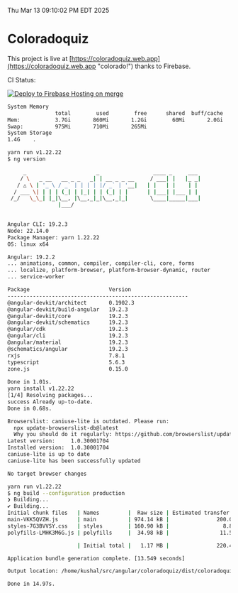 Thu Mar 13 09:10:02 PM EDT 2025

# Coloradoquiz


This project is live at [https://coloradoquiz.web.app](https://coloradoquiz.web.app "colorado!") thanks to Firebase.

CI Status: 

[![Deploy to Firebase Hosting on merge](https://github.com/teamkushal/coloradoquiz/actions/workflows/firebase-hosting-merge.yml/badge.svg)](https://github.com/teamkushal/coloradoquiz/actions/workflows/firebase-hosting-merge.yml)

```bash
System Memory
               total        used        free      shared  buff/cache   available
Mem:           3.7Gi       860Mi       1.2Gi        60Mi       2.0Gi       2.9Gi
Swap:          975Mi       710Mi       265Mi
System Storage
1.4G	.
```
```bash
yarn run v1.22.22
$ ng version

     _                      _                 ____ _     ___
    / \   _ __   __ _ _   _| | __ _ _ __     / ___| |   |_ _|
   / △ \ | '_ \ / _` | | | | |/ _` | '__|   | |   | |    | |
  / ___ \| | | | (_| | |_| | | (_| | |      | |___| |___ | |
 /_/   \_\_| |_|\__, |\__,_|_|\__,_|_|       \____|_____|___|
                |___/
    

Angular CLI: 19.2.3
Node: 22.14.0
Package Manager: yarn 1.22.22
OS: linux x64

Angular: 19.2.2
... animations, common, compiler, compiler-cli, core, forms
... localize, platform-browser, platform-browser-dynamic, router
... service-worker

Package                         Version
---------------------------------------------------------
@angular-devkit/architect       0.1902.3
@angular-devkit/build-angular   19.2.3
@angular-devkit/core            19.2.3
@angular-devkit/schematics      19.2.3
@angular/cdk                    19.2.3
@angular/cli                    19.2.3
@angular/material               19.2.3
@schematics/angular             19.2.3
rxjs                            7.8.1
typescript                      5.6.3
zone.js                         0.15.0
    
Done in 1.01s.
yarn install v1.22.22
[1/4] Resolving packages...
success Already up-to-date.
Done in 0.68s.
```
```bash
Browserslist: caniuse-lite is outdated. Please run:
  npx update-browserslist-db@latest
  Why you should do it regularly: https://github.com/browserslist/update-db#readme
Latest version:     1.0.30001704
Installed version:  1.0.30001704
caniuse-lite is up to date
caniuse-lite has been successfully updated

No target browser changes
```
```bash
yarn run v1.22.22
$ ng build --configuration production
❯ Building...
✔ Building...
Initial chunk files   | Names         |  Raw size | Estimated transfer size
main-VKK5QVZH.js      | main          | 974.14 kB |               200.03 kB
styles-7G3BVVSY.css   | styles        | 160.90 kB |                 8.89 kB
polyfills-LMHK3M6G.js | polyfills     |  34.98 kB |                11.51 kB

                      | Initial total |   1.17 MB |               220.43 kB

Application bundle generation complete. [13.549 seconds]

Output location: /home/kushal/src/angular/coloradoquiz/dist/coloradoquiz

Done in 14.97s.
```
